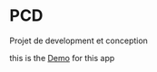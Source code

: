 # PCD

Projet de development et conception

this is the [Demo](https://drive.google.com/file/d/1ZYjJbN2DtXkmOp3xOyPQIQw6Atf3fyKp/view?usp=sharing) for this app

